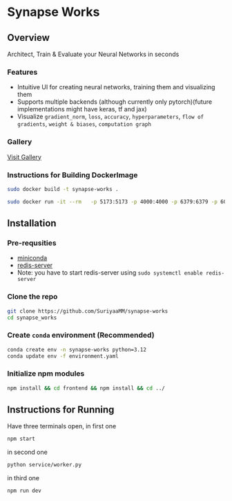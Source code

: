 # Synapse Works

## Overview
Architect, Train & Evaluate your Neural Networks in seconds

### Features
- Intuitive UI for creating neural networks, training them and visualizing them
- Supports multiple backends (although currently only pytorch)(future implementations might have keras, tf and jax)
- Visualize `gradient_norm`, `loss`, `accuracy`, `hyperparameters`, `flow of gradients`, `weight & biases`, `computation graph`

### Gallery
[Visit Gallery](./gallery/README.md)

### Instructions for Building DockerImage
```bash
sudo docker build -t synapse-works .
```
```bash
sudo docker run -it --rm   -p 5173:5173 -p 4000:4000 -p 6379:6379 -p 6000:6000  synapse-works
```

## Installation
### Pre-requsities
- [miniconda](https://www.anaconda.com/docs/getting-started/miniconda/install#linux-terminal-installer)
- [redis-server](https://redis.io/docs/latest/operate/oss_and_stack/install/install-stack/)
- Note: you have to start redis-server using `sudo systemctl enable redis-server`

### Clone the repo
```bash
git clone https://github.com/SuriyaaMM/synapse-works
cd synapse_works
```
### Create `conda` environment (Recommended)
```bash
conda create env -n synapse-works python=3.12
conda update env -f environment.yaml
```
### Initialize npm modules
```bash
npm install && cd frontend && npm install && cd ../
```

## Instructions for Running
Have three terminals open, in first one
```bash
npm start
```
in second one
```bash
python service/worker.py
```
in third one
```bash
npm run dev
```
